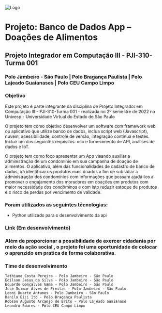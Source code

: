 ![Logo](https://univesp.br/sites/58f6506869226e9479d38201/theme/images/logo-univesp.png?1502396299)

# Projeto: Banco de Dados App – Doações de Alimentos  
## Projeto Integrador em Computação III - PJI-310- Turma 001

### Polo Jambeiro - São Paulo | Polo Bragança Paulista | Polo Lajeado Guaianases | Polo CEU Campo Limpo

### Objetivo
Este projeto é parte integrante da disciplina de Projeto Integrador em Computação III - PJI-310-Turma 001 - realizada no 2º semestre de 2022 na Univesp - Universidade Virtual do Estado de São Paulo

O projeto tem como objetivo desenvolver um software com framework web ou aplicativo que utilize banco de dados, inclua script web (Javascript), nuvem, acessibilidade, controle de versão, integração contínua e testes. Incluir um dos seguintes requisitos: uso e fornecimento de API, análises de dados e IoT.

O projeto tem como foco apresentar um App visando auxiliar a administração de um condomínio em sua campanha de doação de alimentos. O aplicativo, além das funcionalidades de cadastro de banco de dados, irá identificar os produtos mais doados a fim de subsidiar a administração dos condomínios com informações que possam ajudá-los a promover o engajamento dos moradores em doações em produtos com maior necessidade dos condôminos e com isto reduzir estoque de produtos e o risco de perdas por vencimento de validade.

### Foram utilizados as seguintes técnologias:
 - Python utilizado para o desenvolvimento da api 
### Link (Em desenvolvimento)

### Além de proporcionar a possibilidade de exercer cidadania por meio da ação social , o projeto foi uma oportunidade de colocar o aprenzido em pratica de forma colaborativa. 


### Time de desenvolvimento
```
Tathiane Costa Pereira - Polo Jambeiro - São Paulo
Edilson Jesus da Silva - Polo Jambeiro - São Paulo
Eduardo Gonçalves Gama - Polo Jambeiro - São Paulo
José Ocimar Alves de Freitas - Polo Jambeiro - São Paulo
Leoni Duarte Antunes - Polo Jambeiro - São Paulo
Danilo Eiji Ito - Polo Bragança Paulista
Robson Augusto Arcanjo de Brito - Polo Lajeado Guaianase
Leandro Soares - Polo CEU Campo Limpo
```